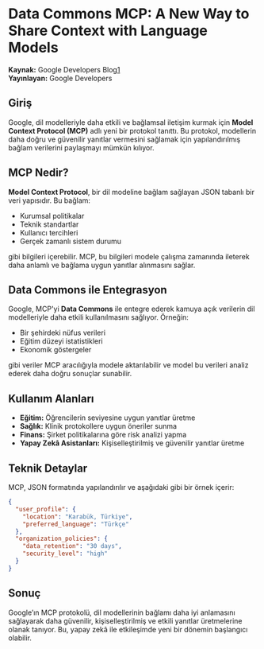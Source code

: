 # Data Commons MCP: A New Way to Share Context with Language Models

**Kaynak:** Google Developers Blog[1](https://blogs.cisco.com/learning/a-new-frontier-for-network-engineers-agentic-ai-that-understands-your-network)  
**Yayınlayan:** Google Developers

## Giriş

Google, dil modelleriyle daha etkili ve bağlamsal iletişim kurmak için **Model Context Protocol (MCP)** adlı yeni bir protokol tanıttı. Bu protokol, modellerin daha doğru ve güvenilir yanıtlar vermesini sağlamak için yapılandırılmış bağlam verilerini paylaşmayı mümkün kılıyor.

## MCP Nedir?

**Model Context Protocol**, bir dil modeline bağlam sağlayan JSON tabanlı bir veri yapısıdır. Bu bağlam:

- Kurumsal politikalar
- Teknik standartlar
- Kullanıcı tercihleri
- Gerçek zamanlı sistem durumu

gibi bilgileri içerebilir. MCP, bu bilgileri modele çalışma zamanında ileterek daha anlamlı ve bağlama uygun yanıtlar alınmasını sağlar.

## Data Commons ile Entegrasyon

Google, MCP'yi **Data Commons** ile entegre ederek kamuya açık verilerin dil modelleriyle daha etkili kullanılmasını sağlıyor. Örneğin:

- Bir şehirdeki nüfus verileri
- Eğitim düzeyi istatistikleri
- Ekonomik göstergeler

gibi veriler MCP aracılığıyla modele aktarılabilir ve model bu verileri analiz ederek daha doğru sonuçlar sunabilir.

## Kullanım Alanları

- **Eğitim:** Öğrencilerin seviyesine uygun yanıtlar üretme
- **Sağlık:** Klinik protokollere uygun öneriler sunma
- **Finans:** Şirket politikalarına göre risk analizi yapma
- **Yapay Zekâ Asistanları:** Kişiselleştirilmiş ve güvenilir yanıtlar üretme

## Teknik Detaylar

MCP, JSON formatında yapılandırılır ve aşağıdaki gibi bir örnek içerir:

```json
{
  "user_profile": {
    "location": "Karabük, Türkiye",
    "preferred_language": "Türkçe"
  },
  "organization_policies": {
    "data_retention": "30 days",
    "security_level": "high"
  }
}
```

## Sonuç

Google’ın MCP protokolü, dil modellerinin bağlamı daha iyi anlamasını sağlayarak daha güvenilir, kişiselleştirilmiş ve etkili yanıtlar üretmelerine olanak tanıyor. Bu, yapay zekâ ile etkileşimde yeni bir dönemin başlangıcı olabilir.